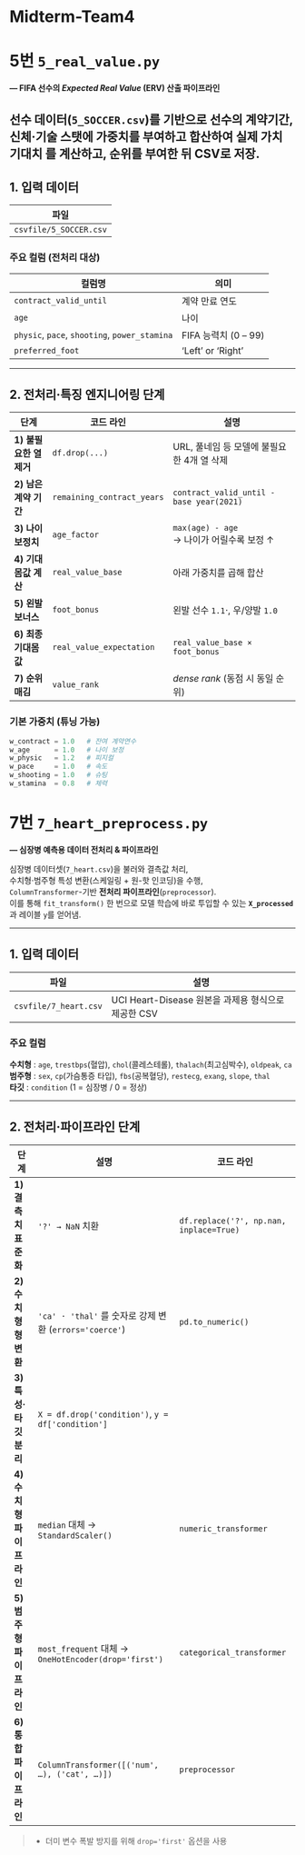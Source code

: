 # Midterm-Team4

# 5번 `5_real_value.py`  
**— FIFA 선수의 *Expected Real Value* (ERV) 산출 파이프라인**

선수 데이터(`5_SOCCER.csv`)를 기반으로 선수의 계약기간, 신체·기술 스탯에
가중치를 부여하고 합산하여 
**실제 가치 기대치** 를 계산하고, 순위를 부여한 뒤 CSV로 저장.  
---
## 1. 입력 데이터

| 파일              | 
|-------------------|
| `csvfile/5_SOCCER.csv` |

### 주요 컬럼 (전처리 대상)

| 컬럼명              | 의미                                      |
|---------------------|-------------------------------------------|
| `contract_valid_until` | 계약 만료 연도                          |
| `age`               | 나이                                     |
| `physic`, `pace`, `shooting`, `power_stamina` | FIFA 능력치 (0 – 99) |
| `preferred_foot`    | ‘Left’ or ‘Right’                         |

---

## 2. 전처리·특징 엔지니어링 단계

| 단계 | 코드 라인 | 설명 |
|------|-----------|------|
| **1) 불필요한 열 제거** | `df.drop(...)` | URL, 풀네임 등 모델에 불필요한 4개 열 삭제 |
| **2) 남은 계약 기간**| `remaining_contract_years` | `contract_valid_until - base year(2021)` |
| **3) 나이 보정치**  | `age_factor` | `max(age) - age`<br>→ 나이가 어릴수록 보정 ↑ |
| **4) 기대몸값 계산**    | `real_value_base` | 아래 가중치를 곱해 합산 |
| **5) 왼발 보너스**  | `foot_bonus` | 왼발 선수 `1.1`⋅, 우/양발 `1.0` |
| **6) 최종 기대몸값**    | `real_value_expectation` | `real_value_base × foot_bonus` |
| **7) 순위 매김**    | `value_rank` | *dense rank* (동점 시 동일 순위) |

### 기본 가중치 (튜닝 가능)

```python
w_contract = 1.0   # 잔여 계약연수
w_age      = 1.0   # 나이 보정
w_physic   = 1.2   # 피지컬
w_pace     = 1.0   # 속도
w_shooting = 1.0   # 슈팅
w_stamina  = 0.8   # 체력
```


# 7번 `7_heart_preprocess.py`  
**— 심장병 예측용 데이터 전처리 & 파이프라인**

심장병 데이터셋(`7_heart.csv`)을 불러와 결측값 처리,  
수치형·범주형 특성 변환(스케일링 + 원-핫 인코딩)을 수행,  
`ColumnTransformer`-기반 **전처리 파이프라인**(`preprocessor`).  
이를 통해 `fit_transform()` 한 번으로 모델 학습에 바로 투입할 수 있는 **`X_processed`** 과
레이블 `y`를 얻어냄.

---

## 1. 입력 데이터

| 파일                | 설명                                                    |
|---------------------|---------------------------------------------------------|
| `csvfile/7_heart.csv` | UCI Heart-Disease 원본을 과제용 형식으로 제공한 CSV |

### 주요 컬럼

**수치형** : `age`, `trestbps`(혈압), `chol`(콜레스테롤), `thalach`(최고심박수), `oldpeak`, `ca`  
**범주형** : `sex`, `cp`(가슴통증 타입), `fbs`(공복혈당), `restecg`, `exang`, `slope`, `thal`  
**타깃**     : `condition` (1 = 심장병 / 0 = 정상)

---

## 2. 전처리·파이프라인 단계

| 단계 | 설명 | 코드 라인 |
|------|------|-----------|
| **1) 결측치 표준화** | `'?' → NaN`  치환 | `df.replace('?', np.nan, inplace=True)` |
| **2) 수치형 형 변환** | `'ca' · 'thal'` 를 숫자로 강제 변환 (`errors='coerce'`) | `pd.to_numeric()` |
| **3) 특성·타깃 분리** | `X = df.drop('condition')`, `y = df['condition']` |  |
| **4) 수치형 파이프라인** | `median` 대체 → `StandardScaler()` | `numeric_transformer` |
| **5) 범주형 파이프라인** | `most_frequent` 대체 → `OneHotEncoder(drop='first')` | `categorical_transformer` |
| **6) 통합 파이프라인** | `ColumnTransformer([('num', …), ('cat', …)])` | `preprocessor` |

> - 더미 변수 폭발 방지를 위해 `drop='first'` 옵션을 사용